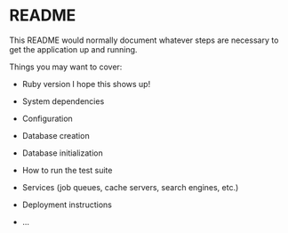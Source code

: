 # README

This README would normally document whatever steps are necessary to get the
application up and running.

Things you may want to cover:

* Ruby version
I hope this shows up!

* System dependencies

* Configuration

* Database creation

* Database initialization

* How to run the test suite

* Services (job queues, cache servers, search engines, etc.)

* Deployment instructions

* ...
